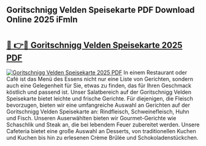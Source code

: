 ## Goritschnigg Velden Speisekarte PDF Download Online 2025 iFmIn

# <h2><a href="http://gc9ab8.nevu.top/?p=Goritschnigg+Velden+Speisekarte">🔗 👉🔴 Goritschnigg Velden Speisekarte 2025 PDF</a></h2>

[![Goritschnigg Velden Speisekarte 2025 PDF](https://i.imgur.com/dBaPXMq.png)](http://gc9ab8.nevu.top/?p=Goritschnigg+Velden+Speisekarte)
In einem Restaurant oder Café ist das Menü des Essens nicht nur eine Liste von Gerichten, sondern auch eine Gelegenheit für Sie, etwas zu finden, das für Ihren Geschmack köstlich und passend ist. Unser Salatbereich auf der Goritschnigg Velden Speisekarte bietet leichte und frische Gerichte. Für diejenigen, die Fleisch bevorzugen, bieten wir eine umfangreiche Auswahl an Gerichten auf der Goritschnigg Velden Speisekarte an: Rindfleisch, Schweinefleisch, Huhn und Fisch. Unseren Auserwählten bieten wir Gourmet-Gerichte wie Schaschlik und Steak an, die bei lebendem Feuer zubereitet werden. Unsere Cafeteria bietet eine große Auswahl an Desserts, von traditionellen Kuchen und Kuchen bis hin zu erlesenen Crème Brûlée und Schokoladenstückchen.
